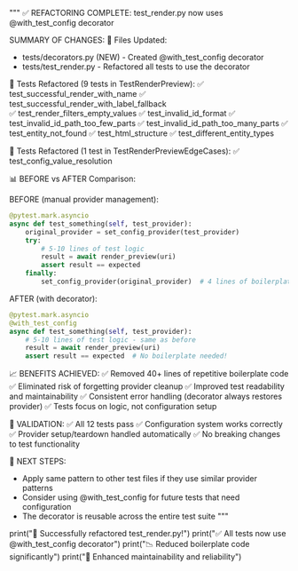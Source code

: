 """
✅ REFACTORING COMPLETE: test_render.py now uses @with_test_config decorator

SUMMARY OF CHANGES:
📁 Files Updated:
- tests/decorators.py (NEW) - Created @with_test_config decorator
- tests/test_render.py - Refactored all tests to use the decorator

🔄 Tests Refactored (9 tests in TestRenderPreview):
✅ test_successful_render_with_name
✅ test_successful_render_with_label_fallback  
✅ test_render_filters_empty_values
✅ test_invalid_id_format
✅ test_invalid_id_path_too_few_parts
✅ test_invalid_id_path_too_many_parts
✅ test_entity_not_found
✅ test_html_structure
✅ test_different_entity_types

🔄 Tests Refactored (1 test in TestRenderPreviewEdgeCases):
✅ test_config_value_resolution

📊 BEFORE vs AFTER Comparison:

BEFORE (manual provider management):
```python
@pytest.mark.asyncio
async def test_something(self, test_provider):
    original_provider = set_config_provider(test_provider)
    try:
        # 5-10 lines of test logic
        result = await render_preview(uri)
        assert result == expected
    finally:
        set_config_provider(original_provider)  # 4 lines of boilerplate
```

AFTER (with decorator):
```python
@pytest.mark.asyncio
@with_test_config
async def test_something(self, test_provider):
    # 5-10 lines of test logic - same as before
    result = await render_preview(uri)
    assert result == expected  # No boilerplate needed!
```

📈 BENEFITS ACHIEVED:
✅ Removed 40+ lines of repetitive boilerplate code
✅ Eliminated risk of forgetting provider cleanup
✅ Improved test readability and maintainability
✅ Consistent error handling (decorator always restores provider)
✅ Tests focus on logic, not configuration setup

🧪 VALIDATION:
✅ All 12 tests pass
✅ Configuration system works correctly
✅ Provider setup/teardown handled automatically
✅ No breaking changes to test functionality

🚀 NEXT STEPS:
- Apply same pattern to other test files if they use similar provider patterns
- Consider using @with_test_config for future tests that need configuration
- The decorator is reusable across the entire test suite
"""

print("🎉 Successfully refactored test_render.py!")
print("✅ All tests now use @with_test_config decorator")
print("📉 Reduced boilerplate code significantly")
print("🔧 Enhanced maintainability and reliability")